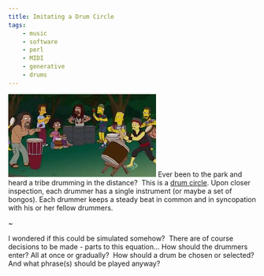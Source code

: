 ```yaml
---
title: Imitating a Drum Circle
tags:
    - music
    - software
    - perl
    - MIDI
    - generative
    - drums
---
```


![](drum-circle.jpg?raw=true)
Ever been to the park and heard a tribe drumming in the distance?  This is a [drum circle](https://en.wikipedia.org/wiki/Drum_circle).
Upon closer inspection, each drummer has a single instrument (or maybe a set of bongos).
Each drummer keeps a steady beat in common and in syncopation with his or her fellow drummers.

~

I wondered if this could be simulated somehow?  There are of course decisions to be made - parts to this equation... How should the drummers enter? All at once or gradually?  How should a drum be chosen or selected?  And what phrase(s) should be played anyway?
